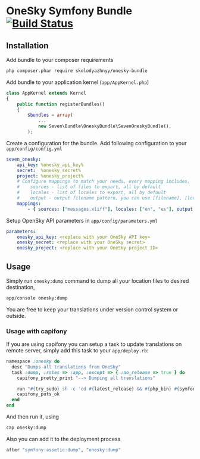# OneSky Symfony Bundle [![Build Status](https://travis-ci.org/skolodyazhnyy/onesky-bundle.svg?branch=master)](https://travis-ci.org/skolodyazhnyy/onesky-bundle)

## Installation

Add bundle to your composer requirements

```bash
php composer.phar require skolodyazhnyy/onesky-bundle
```

Add bundle to your application kernel (`app/AppKernel.php`)

```php
class AppKernel extends Kernel
{
    public function registerBundles()
    {
        $bundles = array(
            ...
            new Seven\Bundle\OneskyBundle\SevenOneskyBundle(),
        );

```

Create a configuration for the bundle. Add following configuration to your `app/config/config.yml`

```yaml
seven_onesky:
    api_key: %onesky_api_key%
    secret:  %onesky_secret%
    project: %onesky_project%
    # Configure mappings to match your needs, every mapping includes,
    #    sources - list of files to export, all by default
    #    locales - list of locales to export, all by default
    #    output - output filename pattern, you can use [filename], [locale], [extension] and [dirname] as parameters
    mappings:
        - { sources: ["messages.xliff"], locales: ["en", "es"], output: "%kernel.root_dir%/Resources/translations/messages.[locale].xliff" }
```

Setup OpenSky API parameters in `app/config/parameters.yml`

```yaml
parameters:
    onesky_api_key: <replace with your OneSky API key>
    onesky_secret: <replace with your OneSky secret>
    onesky_project: <replace with your OneSky project ID>
```

## Usage

Simply run `onesky:dump` command to dump all your location files to desired destination,
```bash
app/console onesky:dump
```

You are free to keep your translations under version control system or outside.

### Usage with capifony

If you are using capifony you can setup a task to update translations on remote server, simply add this task to your `app/deploy.rb`:

```ruby
namespace :onesky do
  desc "Dumps all translations from OneSky"
  task :dump, :roles => :app, :except => { :no_release => true } do
    capifony_pretty_print "--> Dumping all translations"

    run "#{try_sudo} sh -c 'cd #{latest_release} && #{php_bin} #{symfony_console} onesky:dump #{console_options}'"
    capifony_puts_ok
  end
end
```

And then run it, using

```bash
cap onesky:dump
```

Also you can add it to the deployment process
```ruby
after "symfony:assetic:dump", "onesky:dump"
```
